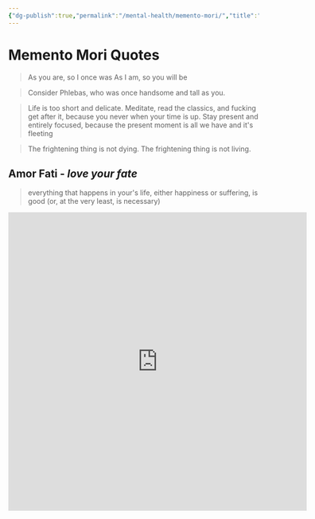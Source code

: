 ```yaml
---
{"dg-publish":true,"permalink":"/mental-health/memento-mori/","title":"Memento Mori Quotes","noteIcon":""}
---
```



# Memento Mori Quotes

>As you are, so I once was
  As I am, so you will be

> Consider Phlebas, who was once handsome and tall as you.

> Life is too short and delicate. Meditate, read the classics, and fucking get after it, because you never when your time is up.
> Stay present and entirely focused, because the present moment is all we have and it's fleeting

> The frightening thing is not dying. The frightening thing is not living.

## Amor Fati - _love your fate_

> everything that happens in your's life, either happiness or suffering, is good (or, at the very least, is necessary)

<iframe src="https://deaths.pages.dev/" frameborder="0" width="600" height="600" allowfullscreen="true" mozallowfullscreen="true" webkitallowfullscreen="true"></iframe>

